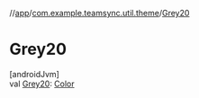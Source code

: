 //[app](../../index.md)/[com.example.teamsync.util.theme](index.md)/[Grey20](-grey20.md)

# Grey20

[androidJvm]\
val [Grey20](-grey20.md): [Color](https://developer.android.com/reference/kotlin/androidx/compose/ui/graphics/Color.html)
